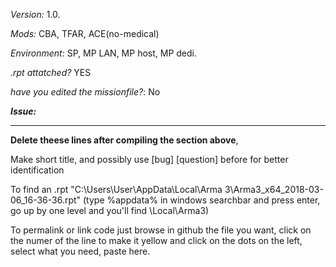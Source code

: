 *Version:* 1.0.

*Mods:* CBA, TFAR, ACE(no-medical)

*Environment*: SP, MP LAN, MP host, MP dedi.

*.rpt attatched?* YES

*have you edited the missionfile?*: No

***Issue:***

---

**Delete theese lines after compiling the section above**, 

Make short title, and possibly use [bug] [question] before for better identification

To find an .rpt "C:\Users\User\AppData\Local\Arma 3\Arma3_x64_2018-03-06_16-36-36.rpt" (type %appdata% in windows searchbar and press enter, go up by one level and you'll find \Local\Arma3)

To permalink or link code just browse in github the file you want, click on the numer of the line to make it yellow and click on the dots on the left, select what you need, paste here.

